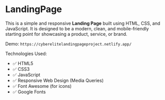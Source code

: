 # LandingPage
This is a simple and responsive **Landing Page** built using HTML, CSS, and JavaScript. It is designed to be a modern, clean, and mobile-friendly starting point for showcasing a product, service, or brand.

Demo:
`https://cyberelitelandingpageproject.netlify.app/`

Technologies Used:
- ✅ HTML5
- ✅ CSS3
- ✅ JavaScript 
- ✅ Responsive Web Design (Media Queries)
- ✅ Font Awesome (for icons)
- ✅ Google Fonts
